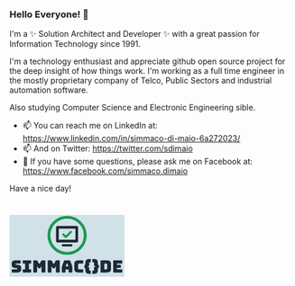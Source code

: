 ### Hello Everyone! 👋

I'm a ✨ Solution Architect and Developer ✨ with a great passion for Information Technology since 1991. 

I'm a technology enthusiast and appreciate github open source project for the deep insight of how things work. I'm working as a full time engineer in the mostly proprietary company of Telco, Public Sectors and industrial automation software. 

Also studying Computer Science and Electronic Engineering sible.


- 📫 You can reach me on LinkedIn at: https://www.linkedin.com/in/simmaco-di-maio-6a272023/
- 📫 And on Twitter: https://twitter.com/sdimaio
- 💬 If you have some questions, please ask me on Facebook at: https://www.facebook.com/simmaco.dimaio


Have a nice day!

# ![Real quarkus application](simmacode.png)